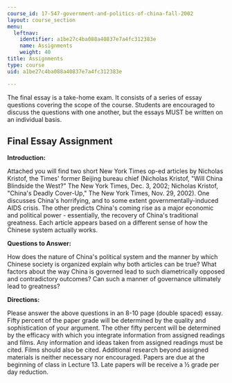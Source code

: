 ```yaml
---
course_id: 17-547-government-and-politics-of-china-fall-2002
layout: course_section
menu:
  leftnav:
    identifier: a1be27c4ba088a40837e7a4fc312383e
    name: Assignments
    weight: 40
title: Assignments
type: course
uid: a1be27c4ba088a40837e7a4fc312383e

---
```


The final essay is a take-home exam. It consists of a series of essay questions covering the scope of the course. Students are encouraged to discuss the questions with one another, but the essays MUST be written on an individual basis.

Final Essay Assignment
----------------------

**Introduction:**

Attached you will find two short New York Times op-ed articles by Nicholas Kristof, the Times' former Beijing bureau chief (Nicholas Kristof, "Will China Blindside the West?" The New York Times, Dec. 3, 2002; Nicholas Kristof, "China's Deadly Cover-Up," The New York Times, Nov. 29, 2002). One discusses China's horrifying, and to some extent governmentally-induced AIDS crisis. The other predicts China's coming rise as a major economic and political power - essentially, the recovery of China's traditional greatness. Each article appears based on a different sense of how the Chinese system actually works.

**Questions to Answer:**

How does the nature of China's political system and the manner by which Chinese society is organized explain why both articles can be true? What factors about the way China is governed lead to such diametrically opposed and contradictory outcomes? Can such a manner of governance ultimately lead to greatness?

**Directions:**

Please answer the above questions in an 8-10 page (double spaced) essay. Fifty percent of the paper grade will be determined by the quality and sophistication of your argument. The other fifty percent will be determined by the efficacy with which you integrate information from assigned readings and films. Any information and ideas taken from assigned readings must be cited. Films should also be cited. Additional research beyond assigned materials is neither necessary nor encouraged. Papers are due at the beginning of class in Lecture 13. Late papers will be receive a ½ grade per day reduction.